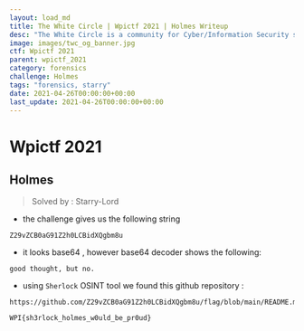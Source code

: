 ```yaml
---
layout: load_md
title: The White Circle | Wpictf 2021 | Holmes Writeup
desc: "The White Circle is a community for Cyber/Information Security students, enthusiasts and professionals. You can discuss anything related to Security, share your knowledge with others, get help when you need it and proceed further in your journey with amazing people from all over the world."
image: images/twc_og_banner.jpg
ctf: Wpictf 2021
parent: wpictf_2021
category: forensics
challenge: Holmes
tags: "forensics, starry"
date: 2021-04-26T00:00:00+00:00
last_update: 2021-04-26T00:00:00+00:00
---
```


<h1 class="heading card-title white-text">Wpictf 2021</h1>

## Holmes

> Solved by : Starry-Lord

* the challenge gives us the following string 

```
Z29vZCB0aG91Z2h0LCBidXQgbm8u
```

* it looks base64 , however  base64 decoder shows the following:

```
good thought, but no.
```

* using `Sherlock` OSINT tool we found this github repository :

```
https://github.com/Z29vZCB0aG91Z2h0LCBidXQgbm8u/flag/blob/main/README.md
```

```
WPI{sh3rlock_holmes_w0uld_be_pr0ud}
```